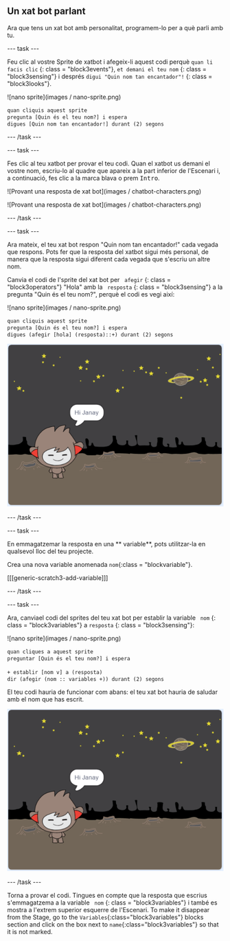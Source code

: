 ## Un xat bot parlant

Ara que tens un xat bot amb personalitat, programem-lo per a què parli amb tu.

\--- task \---

Feu clic al vostre Sprite de xatbot i afegeix-li aquest codi perquè ` quan li facis clic ` {: class = "block3events"}, ` et demani el teu nom ` {: class = "block3sensing"} i després ` digui "Quin nom tan encantador"! ` {: class = "block3looks"}.

![nano sprite](images / nano-sprite.png)

```blocks3
quan cliquis aquest sprite 
pregunta [Quin és el teu nom?] i espera
digues [Quin nom tan encantador!] durant (2) segons
```

\--- /task \---

\--- task \---

Fes clic al teu xatbot per provar el teu codi. Quan el xatbot us demani el vostre nom, escriu-lo al quadre que apareix a la part inferior de l'Escenari i, a continuació, fes clic a la marca blava o prem <kbd> Intro</kbd>.

![Provant una resposta de xat bot](images / chatbot-characters.png)

![Provant una resposta de xat bot](images / chatbot-characters.png)

\--- /task \---

\--- task \---

Ara mateix, el teu xat bot respon "Quin nom tan encantador!" cada vegada que respons. Pots fer que la resposta del xatbot sigui més personal, de manera que la resposta sigui diferent cada vegada que s'escriu un altre nom.

Canvia el codi de l'sprite del xat bot per ` afegir` {: class = "block3operators"} "Hola" amb la ` resposta` {: class = "block3sensing"} a la pregunta "Quin és el teu nom?", perquè el codi es vegi així:

![nano sprite](images / nano-sprite.png)

```blocks3
quan cliquis aquest sprite 
pregunta [Quin és el teu nom?] i espera
digues (afegir [hola] (resposta)::+) durant (2) segons
```

![Prova d'una resposta personalitzada](images/chatbot-answer-test.png)

\--- /task \---

\--- task \---

En emmagatzemar la resposta en una ** variable**, pots utilitzar-la en qualsevol lloc del teu projecte.

Crea una nova variable anomenada `nom`{:class = "blockvariable"}.

[[[generic-scratch3-add-variable]]]

\--- /task \---

\--- task \---

Ara, canviael codi del sprites del teu xat bot per establir la variable ` nom` {: class = "block3variables"} a ` resposta ` {: class = "block3sensing"}:

![nano sprite](images / nano-sprite.png)

```blocks3
quan cliques a aquest sprite
preguntar [Quin és el teu nom?] i espera

+ establir [nom v] a (resposta)
dir (afegir (nom :: variables +)) durant (2) segons
```

El teu codi hauria de funcionar com abans: el teu xat bot hauria de saludar amb el nom que has escrit.

![Prova d'una resposta personalitzada](images/chatbot-answer-test.png)

\--- /task \---

Torna a provar el codi. Tingues en compte que la resposta que escrius s'emmagatzema a la variable ` nom` {: class = "block3variables"} i també es mostra a l'extrem superior esquerre de l'Escenari. To make it disappear from the Stage, go to the `Variables`{:class="block3variables"} blocks section and click on the box next to `name`{:class="block3variables"} so that it is not marked.